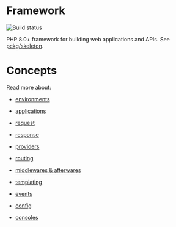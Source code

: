 # Framework

![Build status](https://github.com/pckg/framework/workflows/Pckg%20Framework%20CI/badge.svg)

PHP 8.0+ framework for building web applications and APIs. See [pckg/skeleton](https://github.com/pckg/skeleton).

# Concepts
Read more about:
- [environments](./src/Pckg/Framework/Environment/README.md)
- [applications](./src/Pckg/Framework/Application/README.md)
- [request](./src/Pckg/Framework/Request/README.md)
- [response](./src/Pckg/Framework/Response/README.md)
- [providers](./src/Pckg/Framework/Provider/README.md)
- [routing](./src/Pckg/Framework/Router/README.md)
- [middlewares & afterwares](./src/Pckg/Framework/Middleware/README.md)
- [templating](./src/Pckg/Framework/View/README.md)

- [events](./src/Pckg/Framework/View/README.md)
- [config](./src/Pckg/Framework/Config/README.md)
- [consoles](./src/Pckg/Framework/Console/README.md)
